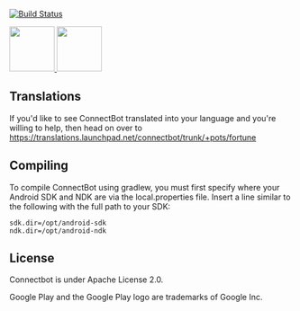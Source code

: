 [![Build Status](https://travis-ci.org/connectbot/connectbot.svg?branch=master)](
https://travis-ci.org/connectbot/connectbot)

<a href="https://f-droid.org/packages/org.connectbot/" target="_blank">
  <img src="https://f-droid.org/badge/get-it-on.png" height="80"/>
</a>
<a href="https://play.google.com/store/apps/details?id=org.connectbot" target="_blank">
  <img src="https://play.google.com/intl/en_us/badges/images/generic/en-play-badge.png" height="80"/>
</a>

Translations
----------------

If you'd like to see ConnectBot translated into your language and you're
willing to help, then head on over to
https://translations.launchpad.net/connectbot/trunk/+pots/fortune


Compiling
----------------

To compile ConnectBot using gradlew, you must first specify where your
Android SDK and NDK are via the local.properties file. Insert a line
similar to the following with the full path to your SDK:

```
sdk.dir=/opt/android-sdk
ndk.dir=/opt/android-ndk
```

License
----------------
Connectbot is under Apache License 2.0.

Google Play and the Google Play logo are trademarks of Google Inc. 
